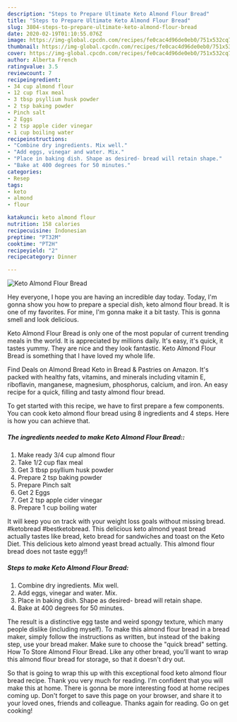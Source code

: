 ```yaml
---
description: "Steps to Prepare Ultimate Keto Almond Flour Bread"
title: "Steps to Prepare Ultimate Keto Almond Flour Bread"
slug: 3804-steps-to-prepare-ultimate-keto-almond-flour-bread
date: 2020-02-19T01:10:55.076Z
image: https://img-global.cpcdn.com/recipes/fe0cac4d96de0eb0/751x532cq70/keto-almond-flour-bread-recipe-main-photo.jpg
thumbnail: https://img-global.cpcdn.com/recipes/fe0cac4d96de0eb0/751x532cq70/keto-almond-flour-bread-recipe-main-photo.jpg
cover: https://img-global.cpcdn.com/recipes/fe0cac4d96de0eb0/751x532cq70/keto-almond-flour-bread-recipe-main-photo.jpg
author: Alberta French
ratingvalue: 3.5
reviewcount: 7
recipeingredient:
- 34 cup almond flour
- 12 cup flax meal
- 3 tbsp psyllium husk powder
- 2 tsp baking powder
- Pinch salt
- 2 Eggs
- 2 tsp apple cider vinegar
- 1 cup boiling water
recipeinstructions:
- "Combine dry ingredients. Mix well."
- "Add eggs, vinegar and water. Mix."
- "Place in baking dish. Shape as desired- bread will retain shape."
- "Bake at 400 degrees for 50 minutes."
categories:
- Resep
tags:
- keto
- almond
- flour

katakunci: keto almond flour
nutrition: 158 calories
recipecuisine: Indonesian
preptime: "PT32M"
cooktime: "PT2H"
recipeyield: "2"
recipecategory: Dinner

---
```



![Keto Almond Flour Bread](https://img-global.cpcdn.com/recipes/fe0cac4d96de0eb0/751x532cq70/keto-almond-flour-bread-recipe-main-photo.jpg)

Hey everyone, I hope you are having an incredible day today. Today, I'm gonna show you how to prepare a special dish, keto almond flour bread. It is one of my favorites. For mine, I'm gonna make it a bit tasty. This is gonna smell and look delicious.

Keto Almond Flour Bread is only one of the most popular of current trending meals in the world. It is appreciated by millions daily. It's easy, it's quick, it tastes yummy. They are nice and they look fantastic. Keto Almond Flour Bread is something that I have loved my whole life.

Find Deals on Almond Bread Keto in Bread &amp; Pastries on Amazon. It&#39;s packed with healthy fats, vitamins, and minerals including vitamin E, riboflavin, manganese, magnesium, phosphorus, calcium, and iron. An easy recipe for a quick, filling and tasty almond flour bread.


To get started with this recipe, we have to first prepare a few components. You can cook keto almond flour bread using 8 ingredients and 4 steps. Here is how you can achieve that.

##### The ingredients needed to make Keto Almond Flour Bread::

1. Make ready 3/4 cup almond flour
1. Take 1/2 cup flax meal
1. Get 3 tbsp psyllium husk powder
1. Prepare 2 tsp baking powder
1. Prepare Pinch salt
1. Get 2 Eggs
1. Get 2 tsp apple cider vinegar
1. Prepare 1 cup boiling water


It will keep you on track with your weight loss goals without missing bread. #ketobread #bestketobread. This delicious keto almond yeast bread actually tastes like bread, keto bread for sandwiches and toast on the Keto Diet. This delicious keto almond yeast bread actually. This almond flour bread does not taste eggy!! 

##### Steps to make Keto Almond Flour Bread:

1. Combine dry ingredients. Mix well.
1. Add eggs, vinegar and water. Mix.
1. Place in baking dish. Shape as desired- bread will retain shape.
1. Bake at 400 degrees for 50 minutes.


The result is a distinctive egg taste and weird spongy texture, which many people dislike (including myself). To make this almond flour bread in a bread maker, simply follow the instructions as written, but instead of the baking step, use your bread maker. Make sure to choose the &#34;quick bread&#34; setting. How To Store Almond Flour Bread. Like any other bread, you&#39;ll want to wrap this almond flour bread for storage, so that it doesn&#39;t dry out. 

So that is going to wrap this up with this exceptional food keto almond flour bread recipe. Thank you very much for reading. I'm confident that you will make this at home. There is gonna be more interesting food at home recipes coming up. Don't forget to save this page on your browser, and share it to your loved ones, friends and colleague. Thanks again for reading. Go on get cooking!
